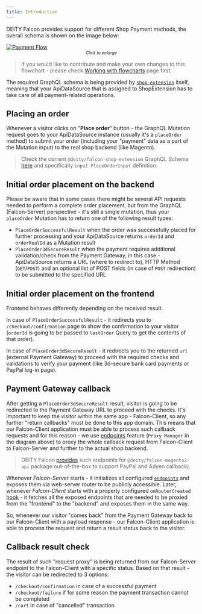 ```yaml
---
title: Introduction
---
```


DEITY Falcon provides support for different Shop Payment methods,
the overall schema is shown on the image below:

[![Payment Flow](assets/payment-workflow.png)](assets/payment-workflow.png)
<span style="font-style: italic; text-align: center; display: block; font-size: 0.8em">Click to enlarge</span>

> If you would like to contribute and make your own changes to this flowchart - please check
> [Working with flowcharts](support/flowcharts.md) page first.

The required GraphQL schema is being provided by
[`shop-extension`](falcon-server/extensions.md#shop-extension) itself, meaning that your ApiDataSource that is assigned to ShopExtension has to take care of all payment-related operations.

## Placing an order

Whenever a visitor clicks on "__Place order__" button - the GraphQL Mutation request goes to your
ApiDataSource instance (usually it's a `placeOrder` method) to submit your order (including your "payment"
data as a part of the Mutation input) to the real shop backend (like Magento).

> Check the current `@deity/falcon-shop-extension` GraphQL Schema [here](https://github.com/deity-io/falcon/blob/master/packages/falcon-shop-extension/src/schema.graphql) and specifically `input PlaceOrderInput` definition.

## Initial order placement on the backend

Please be aware that in some cases there might be several API requests needed to perform a complete order placement,
but from the GraphQL (Falcon-Server) perspective - it's still a single mutation, thus your `placeOrder` Mutation
has to return one of the following result types:

- `PlaceOrderSuccessfulResult` when the order was successfully placed for further processing and your
ApiDataSource returns `orderId` and `orderRealId` as a Mutation result
- `PlaceOrder3dSecureResult` when the payment requires additional validation/check from the Payment Gateway,
in this case - ApiDataSource returns a URL (where to redirect to), HTTP Method (`GET`/`POST`) and an optional
list of POST fields (in case of `POST` redirection) to be submitted to the specified URL

## Initial order placement on the frontend

Frontend behaves differently depending on the received result.

In case of `PlaceOrderSuccessfulResult` - it redirects you to `/checkout/confirmation` page to show the confirmation to
your visitor (`orderId` is going to be passed to `lastOrder` Query to get the contents of that order).

In case of `PlaceOrder3dSecureResult` - it redirects you to the returned `url` (external Payment Gateway) to proceed with the
required checks and validations to verify your payment (like 3d-secure bank card payments or PayPal log-in page).

## Payment Gateway callback

After getting a `PlaceOrder3dSecureResult` result, visitor is going to be redirected to the Payment Gateway URL to proceed
with the checks. It's important to keep the visitor within the same app - Falcon-Client, so any further "return callbacks" must
be done to this app domain. This means that our Falcon-Client application must be able to process such callback requests and for this
reason - we use [endpoints](falcon-server/endpoints.md) feature (`Proxy Manager` in the diagram above) to proxy the whole callback
request from Falcon-Client to Falcon-Server and further to the actual shop backend.

> DEITY Falcon [provides](https://github.com/deity-io/falcon/blob/dev/packages/falcon-magento2-api/src/endpoints.js) such endpoints
> for `@deity/falcon-magento2-api` package out-of-the-box to support PayPal and Adyen callback).

Whenever _Falcon-Server_ starts - it initializes all configured [`endpoints`](falcon-server/endpoints.md) and exposes
them via web-server router to be publicly accessible. Later, whenever _Falcon-Client_ starts with a properly configured `onRouterCreated`
[hook](https://github.com/deity-io/falcon/blob/dev/examples/shop-with-blog/client/bootstrap.js#L18) - it fetches all the exposed
endpoints that are needed to be proxied from the "frontend" to the "backend" and exposes them in the same way.

So, whenever our visitor "comes back" from the Payment Gateway back to our Falcon-Client with a payload response - our Falcon-Client
application is able to process the request and return a result status back to the visitor.

## Callback result check

The result of such "request proxy" is being returned from our Falcon-Server endpoint to the Falcon-Client with a specific status.
Based on that result - the visitor can be redirected to 3 options:

- `/checkout/confirmation` in case of a successful payment
- `/checkout/failure` if for some reason the payment transaction cannot be completed
- `/cart`  in case of "cancelled" transaction

